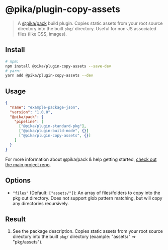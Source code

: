 # @pika/plugin-copy-assets

> A [@pika/pack](https://github.com/pikapkg/pack) build plugin.
> Copies static assets from your root source directory into the built `pkg/` directory. Useful for non-JS associated files (like CSS, images).


## Install

```sh
# npm:
npm install @pika/plugin-copy-assets --save-dev
# yarn:
yarn add @pika/plugin-copy-assets --dev
```


## Usage

```json
{
  "name": "example-package-json",
  "version": "1.0.0",
  "@pika/pack": {
    "pipeline": [
      ["@pika/plugin-standard-pkg"],
      ["@pika/plugin-build-node", {}]
      ["@pika/plugin-copy-assets", {}]
    ]
  }
}
```

For more information about @pika/pack & help getting started, [check out the main project repo](https://github.com/pikapkg/pack).


## Options

- `"files"` (Default: `["assets/"]`): An array of files/folders to copy into the pkg out directory. Does not support glob pattern matching, but will copy any directories recursively.


## Result

1. See the package description. Copies static assets from your root source directory into the built `pkg/` directory (example: "assets/" => "pkg/assets").